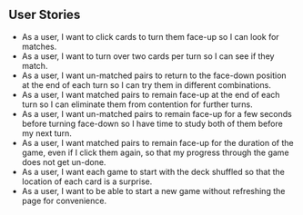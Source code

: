 ## User Stories

* As a user, I want to click cards to turn them face-up so I can look for matches.
* As a user, I want to turn over two cards per turn so I can see if they match.
* As a user, I want un-matched pairs to return to the face-down position at the end of each turn so I can try them in different combinations.
* As a user, I want matched pairs to remain face-up at the end of each turn so I can eliminate them from contention for further turns.
* As a user, I want un-matched pairs to remain face-up for a few seconds before turning face-down so I have time to study both of them before my next turn.
* As a user, I want matched pairs to remain face-up for the duration of the game, even if I click them again, so that my progress through the game does not get un-done.
* As a user, I want each game to start with the deck shuffled so that the location of each card is a surprise.
* As a user, I want to be able to start a new game without refreshing the page for convenience.
